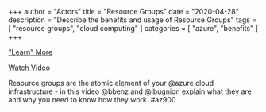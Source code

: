 +++
author = "Actors"
title = "Resource Groups"
date = "2020-04-28"
description = "Describe the benefits and usage of Resource Groups"
tags = [
    "resource groups",
    "cloud computing"
]
categories = [
    "azure",
    "benefits"
]
+++

["Learn" More](https://www.jhand.dev/29)

[Watch Video](https://twitter.com/i/status/1258411264532901892)

Resource groups are the atomic element of your @azure cloud infrastructure - in this video @bbenz and @lbugnion explain what they are and why you need to know how they work. #az900